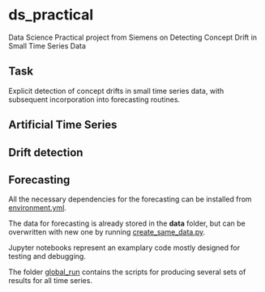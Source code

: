 # ds_practical
Data Science Practical project from Siemens on Detecting Concept Drift in Small Time Series Data

## Task
Explicit detection of concept drifts in small time series data, with subsequent incorporation into forecasting routines.

## Artificial Time Series

## Drift detection

## Forecasting
All the necessary dependencies for the forecasting can be installed from [environment.yml](global_run/environment.yml).

The data for forecasting is already stored in the **data** folder, but can be overwritten with new one by running [create_same_data.py](create_same_data.py).

Jupyter notebooks represent an examplary code mostly designed for testing and debugging.

The folder [global_run](global_run) contains the scripts for producing several sets of results for all time series.  
